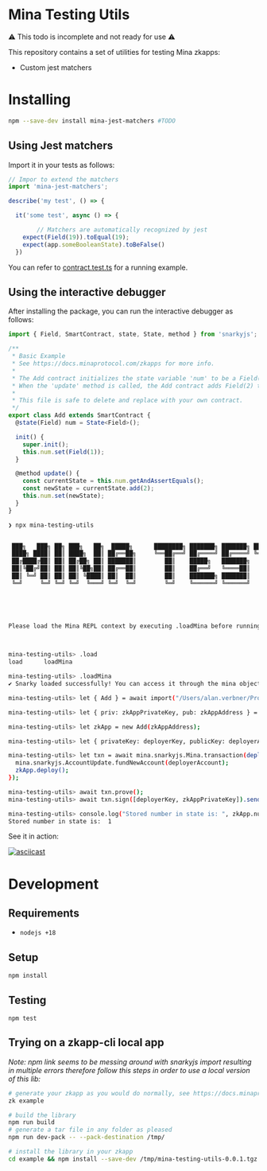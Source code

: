 # Mina Testing Utils

⚠️ This todo is incomplete and not ready for use ⚠  ️

This repository contains a set of utilities for testing Mina zkapps:

- Custom jest matchers

# Installing

```bash
npm --save-dev install mina-jest-matchers #TODO
```

## Using Jest matchers

Import it in your tests as follows:

```typescript
// Impor to extend the matchers
import 'mina-jest-matchers';

describe('my test', () => {

  it('some test', async () => {

		// Matchers are automatically recognized by jest
    expect(Field(19)).toEqual(19);
    expect(app.someBooleanState).toBeFalse()
  })
```

You can refer to [contract.test.ts](./test/contract/test-contract.ts) for a running example.

## Using the interactive debugger

After installing the package, you can run the interactive debugger as follows:

```typescript 
import { Field, SmartContract, state, State, method } from 'snarkyjs';

/**
 * Basic Example
 * See https://docs.minaprotocol.com/zkapps for more info.
 *
 * The Add contract initializes the state variable 'num' to be a Field(1) value by default when deployed.
 * When the 'update' method is called, the Add contract adds Field(2) to its 'num' contract state.
 *
 * This file is safe to delete and replace with your own contract.
 */
export class Add extends SmartContract {
  @state(Field) num = State<Field>();

  init() {
    super.init();
    this.num.set(Field(1));
  }

  @method update() {
    const currentState = this.num.getAndAssertEquals();
    const newState = currentState.add(2);
    this.num.set(newState);
  }
}
```

```bash
❯ npx mina-testing-utils


 ███╗   ███╗ ██╗ ███╗   ██╗  █████╗      ████████╗ ███████╗ ███████╗ ████████╗ ██╗ ███╗   ██╗  ██████╗      ██╗   ██╗ ████████╗ ██╗ ██╗      ███████╗
 ████╗ ████║ ██║ ████╗  ██║ ██╔══██╗     ╚══██╔══╝ ██╔════╝ ██╔════╝ ╚══██╔══╝ ██║ ████╗  ██║ ██╔════╝      ██║   ██║ ╚══██╔══╝ ██║ ██║      ██╔════╝
 ██╔████╔██║ ██║ ██╔██╗ ██║ ███████║        ██║    █████╗   ███████╗    ██║    ██║ ██╔██╗ ██║ ██║  ███╗     ██║   ██║    ██║    ██║ ██║      ███████╗
 ██║╚██╔╝██║ ██║ ██║╚██╗██║ ██╔══██║        ██║    ██╔══╝   ╚════██║    ██║    ██║ ██║╚██╗██║ ██║   ██║     ██║   ██║    ██║    ██║ ██║      ╚════██║
 ██║ ╚═╝ ██║ ██║ ██║ ╚████║ ██║  ██║        ██║    ███████╗ ███████║    ██║    ██║ ██║ ╚████║ ╚██████╔╝     ╚██████╔╝    ██║    ██║ ███████╗ ███████║
 ╚═╝     ╚═╝ ╚═╝ ╚═╝  ╚═══╝ ╚═╝  ╚═╝        ╚═╝    ╚══════╝ ╚══════╝    ╚═╝    ╚═╝ ╚═╝  ╚═══╝  ╚═════╝       ╚═════╝     ╚═╝    ╚═╝ ╚══════╝ ╚══════╝



  

Please load the Mina REPL context by executing .loadMina before running any commands.


  
mina-testing-utils> .load
load      loadMina

mina-testing-utils> .loadMina
✔ Snarky loaded successfully! You can access it through the mina object.

mina-testing-utils> let { Add } = await import("/Users/alan.verbner/Projects/globant/mina/04-zkapp-browser-ui/contracts/build/src/Add.js")

mina-testing-utils> let { priv: zkAppPrivateKey, pub: zkAppAddress } = mina.genKeyPair();

mina-testing-utils> let zkApp = new Add(zkAppAddress);

mina-testing-utils> let { privateKey: deployerKey, publicKey: deployerAccount } = mina.testAccounts[0];

mina-testing-utils> let txn = await mina.snarkyjs.Mina.transaction(deployerAccount, () => {
  mina.snarkyjs.AccountUpdate.fundNewAccount(deployerAccount);
  zkApp.deploy();
});

mina-testing-utils> await txn.prove();
mina-testing-utils> await txn.sign([deployerKey, zkAppPrivateKey]).send();

mina-testing-utils> console.log("Stored number in state is: ", zkApp.num.get().toString())
Stored number in state is:  1
```

See it in action:

[![asciicast](https://asciinema.org/a/603288.svg)](https://asciinema.org/a/603288)

# Development

## Requirements

- `nodejs +18`

## Setup

```
npm install
```

## Testing

```
npm test
```

## Trying on a zkapp-cli local app

_Note: npm link seems to be messing around with snarkyjs import resulting in multiple errors therefore follow this steps in order to use a local version of this lib:_

```bash
# generate your zkapp as you would do normally, see https://docs.minaprotocol.com/zkapps/how-to-write-a-zkapp
zk example

# build the library
npm run build
# generate a tar file in any folder as pleased
npm run dev-pack -- --pack-destination /tmp/ 

# install the library in your zkapp
cd example && npm install --save-dev /tmp/mina-testing-utils-0.0.1.tgz
```
